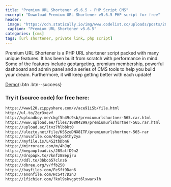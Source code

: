 ```yaml
---
title: "Premium URL Shortener v5.6.5 - PHP Script CMS"
excerpt: "Download Premium URL Shortener v5.6.5 PHP script for free"
header:
 image: "https://cdn.statically.io/img/www.codelist.cc/uploads/posts/2018-10/1540746693_premium-url-shortener.jpg"
 caption: "Premium URL Shortener v5.6.5"
categories: [cms]
tags: [url shortener, private link, php script]
---
```

Premium URL Shortener is a PHP URL shortener script packed with many unique features. It has been built from scratch with performance in mind. Some of the features include geotargeting, premium membership, powerful dashboard and admin panel and a series of CMS tools to help you build your dream. Furthermore, it will keep getting better with each update!

[Demo](https://codecanyon.net/item/premium-url-shortener/3688135){:.btn .btn--success}

### Try it (source code) for free here:

```html
https://www120.zippyshare.com/v/ace91iSb/file.html
http://ul.to/2qr3xevf
http://uploadboy.me/ckgf5h49c9sb/premiumurlshortner-565.rar.html
https://www.upload.ee/files/10804299/premiumurlshortner-565.rar.html
https://upload.ac/ltvz7hlbbkt0
https://ulozto.net/file/KSSzeDNX8ITF/premiumurlshortner-565-rar
https://novafile.com/4bqyo5thy2ya
https://myfile.is/L4S2tbDbn6
https://mirrorace.com/m/4hJqC
https://megaupload.is/J8SatfD9n2
https://dropapk.to/7knfz88epjru
https://ddl.to/3bbob57clnz6
https://dbree.org/v/ffb250
https://bayfiles.com/FeSft9Dan6
https://anonfile.com/HcS4t7D2n3
https://1fichier.com/?kol9skvgptt6lxwarxlh
```
